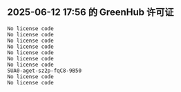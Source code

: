 ## 2025-06-12 17:56 的 GreenHub 许可证
```
No license code
No license code
No license code
No license code
No license code
No license code
No license code
SUA0-aget-sz2p-fqC8-9B50
No license code
No license code
```
